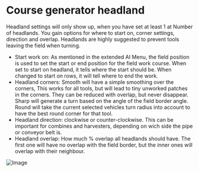 # Course generator headland


Headland settings will only show up, when you have set at least 1 at Number of headlands.
You gain options for where to start on, corner settings, direction and overlap.
Headlands are highly suggested to prevent tools leaving the field when turning.



- Start work on: As mentioned in the extended AI Menu, the field position is used to set the start or end position for the field work course.
When set to start on headland, it tells where the start should be. When changed to start on rows, it will tell where to end the work.
- Headland corners: Smooth will have a simple smoothing over the corners, This works for all tools, but will lead to tiny unworked patches in the corners.
They can be reduced with overlap, but never disappear. Sharp will generate a turn based on the angle of the field border angle.
Round will take the current selected vehicles turn radius into account to have the best round corner for that tool.
- Headland direction: clockwise or counter-clockwise. This can be important for combines and harvesters, depending on wich side the pipe or conveyor belt is.
- Headland overlap: How much % overlap all headlands should have. The first one will have no overlap with the field border, but the inner ones will overlap with their neighbour.


![Image](/home/runner/work/CourseplayHelp/CourseplayHelp/sharproundcorner_0_0_330_130.png)

